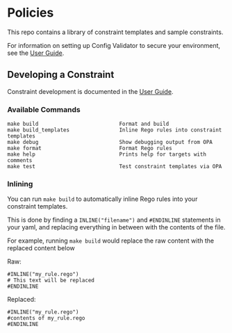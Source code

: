 # Policies

This repo contains a library of constraint templates and sample constraints.

For information on setting up Config Validator to secure your environment, see the [User Guide](./docs/user_guide.md).

## Developing a Constraint

Constraint development is documented in the [User Guide](./docs/user_guide.md).

### Available Commands

```
make build                          Format and build
make build_templates                Inline Rego rules into constraint templates
make debug                          Show debugging output from OPA
make format                         Format Rego rules
make help                           Prints help for targets with comments
make test                           Test constraint templates via OPA
```

### Inlining
You can run `make build` to automatically inline Rego rules into your constraint templates.

This is done by finding a `INLINE("filename")` and `#ENDINLINE` statements in your yaml,
and replacing everything in between with the contents of the file.

For example, running `make build` would replace the raw content with the replaced content below

Raw:
```
#INLINE("my_rule.rego")
# This text will be replaced
#ENDINLINE
```

Replaced:
```
#INLINE("my_rule.rego")
#contents of my_rule.rego
#ENDINLINE
```
